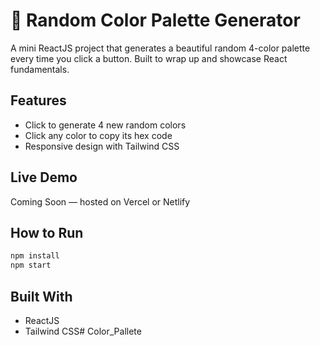 # 🎨 Random Color Palette Generator

A mini ReactJS project that generates a beautiful random 4-color palette every time you click a button. Built to wrap up and showcase React fundamentals.

## Features
- Click to generate 4 new random colors
- Click any color to copy its hex code
- Responsive design with Tailwind CSS

## Live Demo
Coming Soon — hosted on Vercel or Netlify

## How to Run
```bash
npm install
npm start
```

## Built With
- ReactJS
- Tailwind CSS#   C o l o r _ P a l l e t e  
 